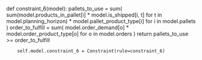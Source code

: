 def constraint_6(model):
            pallets_to_use = sum(
                sum(model.products_in_pallet[i] * model.is_shipped[i, t] for t in model.planning_horizon) * model.pallet_product_type[i]
                for i in model.pallets
            )
            order_to_fulfill = sum(
                model.order_demand[o] * model.order_product_type[o]
                for o in model.orders
            )
            return pallets_to_use >= order_to_fulfill

        self.model.constraint_6 = Constraint(rule=constraint_6)
